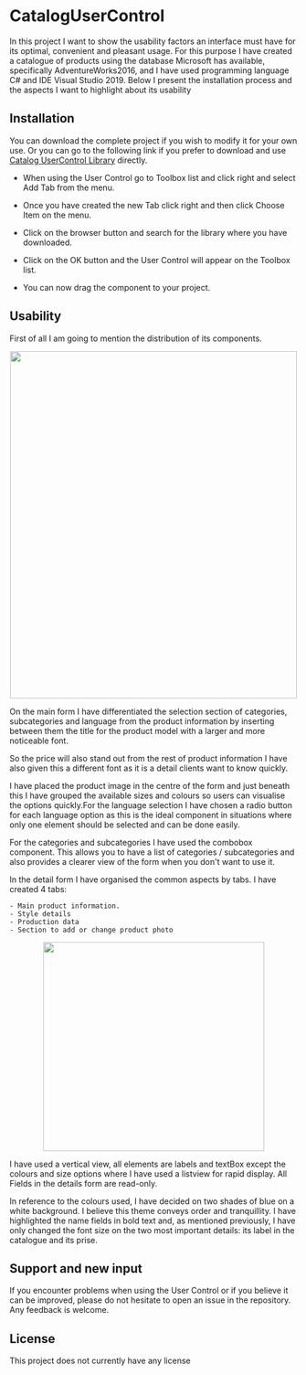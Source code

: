 # CatalogUserControl
In this project I want to show the usability factors an interface must have for its optimal, convenient and pleasant usage.
For this purpose I have created a catalogue of products using the database Microsoft has available, specifically AdventureWorks2016, and I have used programming language C# and IDE Visual Studio 2019.
Below I present the installation process and the aspects I want to highlight about its usability



## Installation

  You can download the complete project if you wish to modify it for your own use.
Or you can go to the following link if you prefer to download and use [Catalog UserControl Library](https://github.com/miquelpaucasesnoves/CatalogUserControl/blob/main/CatalogUserControl/bin/Release/CatalogUserControl.dll) directly.


- When using the User Control go to Toolbox list and click right and select Add Tab from the menu.

- Once you have created the new Tab click right and then click Choose Item on the menu.

- Click on the browser button and search for the library where you have downloaded.

- Click on the OK button and the User Control will appear on the Toolbox list.

- You can now drag the component to your project.


## Usability 
 First of all I am going to mention the distribution of its components.
 
 
 <p align="center">
  <img width="502" height="608" src="https://github.com/miquelpaucasesnoves/CatalogUserControl/blob/main/ScreenShots/mainFormScreentShot.png">
</p>


  On the main form I have differentiated the selection section of categories, subcategories and language from the product information by inserting between them the title for the product model with a larger and more noticeable font.
  
  So the price will also stand out from the rest of product information I have also given this a different font as it is a detail clients want to know quickly.

  I have placed the product image in the centre of the form and just beneath this I have grouped the available sizes and colours so users can visualise the options quickly.For the language selection I have chosen a radio button for each language option as this is the ideal component in situations where only one element should be selected and can be done easily. 
  
 For the categories and subcategories I have used the combobox component. This allows you to have a list of categories / subcategories and also provides a clearer view of the form when you don't want to use it.
 
  In the detail form I have organised the common aspects by tabs. I have created 4 tabs:
  
    - Main product information.
    - Style details
    - Production data
    - Section to add or change product photo



 <p align="center">
  <img width="387" height="366" src="https://github.com/miquelpaucasesnoves/CatalogUserControl/blob/main/ScreenShots/detailFormScreenShot.png">
</p>

  I have used a vertical view, all elements are labels and textBox except the colours and size options where I have used a listview for rapid display. All Fields in the details form are read-only.
  
  In reference to the colours used, I have decided on two shades of blue on a white background. I believe this theme conveys order and tranquillity. I have highlighted the name fields in bold text and, as mentioned previously, I have only changed the font size on the two most important details: its label in the catalogue and its prise.



## Support and new input

If you encounter problems when using the User Control or if you believe it can be improved, please do not hesitate to open an issue in the repository. Any feedback is welcome.


## License 

This project does not currently have any license

